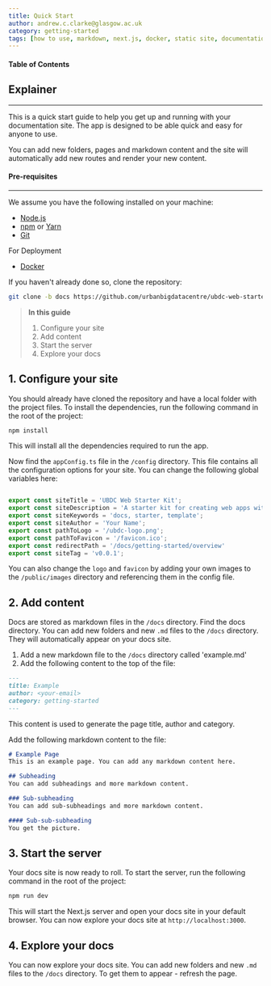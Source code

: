 ```yaml
---
title: Quick Start
author: andrew.c.clarke@glasgow.ac.uk
category: getting-started
tags: [how to use, markdown, next.js, docker, static site, documentation]
---
```


#### Table of Contents

## Explainer
-------------------------
This is a quick start guide to help you get up and running with your documentation site. The app is designed to be able quick and easy for anyone to use. 

You can add new folders, pages and markdown content and the site will automatically add new routes and render your new content. 

#### Pre-requisites
-------------------------
We assume you have the following installed on your machine:
- [Node.js](https://nodejs.org/en/)
- [npm](https://www.npmjs.com/get-npm) or [Yarn](https://classic.yarnpkg.com/en/docs/install/#mac-stable)
- [Git](https://git-scm.com/downloads)

For Deployment
- [Docker](https://www.docker.com/products/docker-desktop)

If you haven't already done so, clone the repository:

```bash
git clone -b docs https://github.com/urbanbigdatacentre/ubdc-web-starter-kit.git
```

> **In this guide**
> 1. Configure your site
> 2. Add content
> 3. Start the server
> 4. Explore your docs

## 1. Configure your site
You should already have cloned the repository and have a local folder with the project files. To install the dependencies, run the following command in the root of the project:

```bash
npm install
```

This will install all the dependencies required to run the app.

Now find the `appConfig.ts` file in the `/config` directory. This file contains all the configuration options for your site. You can change the following global variables here:

```javascript

export const siteTitle = 'UBDC Web Starter Kit';
export const siteDescription = 'A starter kit for creating web apps with Next.js, Material UI, and TypeScript.';
export const siteKeywords = 'docs, starter, template';
export const siteAuthor = 'Your Name';
export const pathToLogo = '/ubdc-logo.png';
export const pathToFavicon = '/favicon.ico';
export const redirectPath = '/docs/getting-started/overview'
export const siteTag = 'v0.0.1';
```

You can also change the `logo` and `favicon` by adding your own images to the `/public/images` directory and referencing them in the config file.

## 2. Add content
Docs are stored as markdown files in the `/docs` directory. Find the docs directory. You can add new folders and new `.md` files to the `/docs` directory. They will automatically appear on your docs site.
1. Add a new markdown file to the `/docs` directory called 'example.md'
2. Add the following content to the top of the file:

```markdown
---
title: Example
author: <your-email>
category: getting-started
---
```
This content is used to generate the page title, author and category.

Add the following markdown content to the file:

```markdown
# Example Page
This is an example page. You can add any markdown content here.

## Subheading
You can add subheadings and more markdown content.

### Sub-subheading
You can add sub-subheadings and more markdown content.

#### Sub-sub-subheading
You get the picture.
```

## 3. Start the server
Your docs site is now ready to roll. To start the server, run the following command in the root of the project:

```bash
npm run dev
```

This will start the Next.js server and open your docs site in your default browser. You can now explore your docs site at `http://localhost:3000`.

## 4. Explore your docs
You can now explore your docs site. You can add new folders and new `.md` files to the `/docs` directory. To get them to appear - refresh the page.